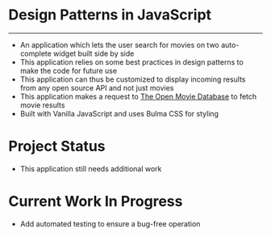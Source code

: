 # Design Patterns in JavaScript

---

- An application which lets the user search for movies on two auto-complete widget built side by side
- This application relies on some best practices in design patterns to make the code for future use
- This application can thus be customized to display incoming results from any open source API and not just movies
- This application makes a request to [The Open Movie Database](http://www.omdbapi.com/) to fetch movie results
- Built with Vanilla JavaScript and uses Bulma CSS for styling

# Project Status

- This application still needs additional work

# Current Work In Progress

- Add automated testing to ensure a bug-free operation
